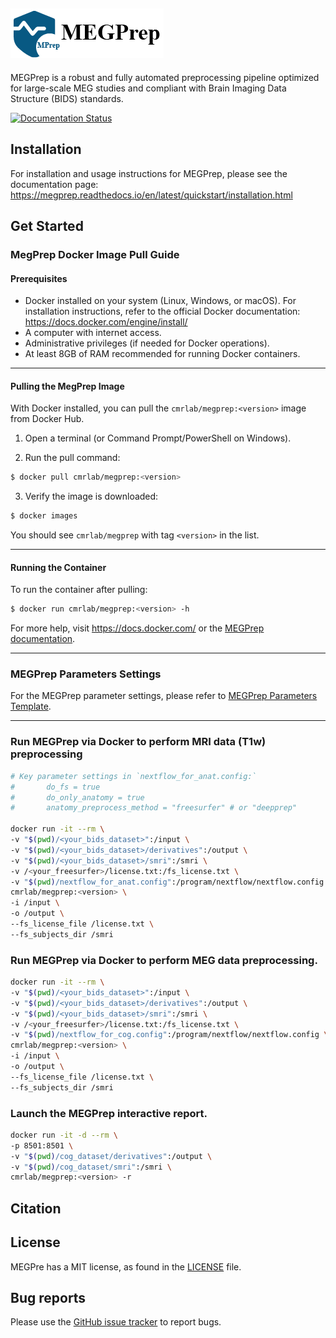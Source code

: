 ![MEGPrep Logo](https://github.com/LiaoPan/megprep/blob/main/docs/source/_static/logo.png)
------------------------------------------------

MEGPrep is a robust and fully automated preprocessing pipeline optimized for large-scale MEG studies and compliant with Brain Imaging Data Structure (BIDS) standards.

[![Documentation Status](https://readthedocs.org/projects/megprep/badge/?version=latest)](https://megprep.readthedocs.io/en/latest/?badge=latest)

## Installation
For installation and usage instructions for MEGPrep, please see the documentation page: https://megprep.readthedocs.io/en/latest/quickstart/installation.html




## Get Started


### MegPrep Docker Image Pull Guide

#### Prerequisites

- Docker installed on your system (Linux, Windows, or macOS). For installation instructions, refer to the official Docker documentation: https://docs.docker.com/engine/install/
- A computer with internet access.
- Administrative privileges (if needed for Docker operations).
- At least 8GB of RAM recommended for running Docker containers.


-------------------------

#### Pulling the MegPrep Image

With Docker installed, you can pull the ``cmrlab/megprep:<version>`` image from Docker Hub.

1. Open a terminal (or Command Prompt/PowerShell on Windows).

2. Run the pull command:

```bash
$ docker pull cmrlab/megprep:<version>
```

3. Verify the image is downloaded:

```bash
$ docker images
```

   You should see ``cmrlab/megprep`` with tag ``<version>`` in the list.

---------------------

#### Running the Container

To run the container after pulling:

```bash
$ docker run cmrlab/megprep:<version> -h
```

For more help, visit https://docs.docker.com/ or the [MEGPrep documentation](megprep.readthedocs.io/en/latest/).


-------------

### MEGPrep Parameters Settings

For the MEGPrep parameter settings, please refer to [MEGPrep Parameters Template](nextflow/nextflow.config).

-------------

### Run MEGPrep via Docker to perform MRI data (T1w) preprocessing
```bash
# Key parameter settings in `nextflow_for_anat.config:`
#       do_fs = true 
#       do_only_anatomy = true
#       anatomy_preprocess_method = "freesurfer" # or "deepprep"

docker run -it --rm \
-v "$(pwd)/<your_bids_dataset>":/input \
-v "$(pwd)/<your_bids_dataset>/derivatives":/output \
-v "$(pwd)/<your_bids_dataset>/smri":/smri \
-v /<your_freesurfer>/license.txt:/fs_license.txt \
-v "$(pwd)/nextflow_for_anat.config":/program/nextflow/nextflow.config \
cmrlab/megprep:<version> \
-i /input \
-o /output \
--fs_license_file /license.txt \
--fs_subjects_dir /smri
```



### Run MEGPrep via Docker to perform MEG data preprocessing.
```bash
docker run -it --rm \
-v "$(pwd)/<your_bids_dataset>":/input \
-v "$(pwd)/<your_bids_dataset>/derivatives":/output \
-v "$(pwd)/<your_bids_dataset>/smri":/smri \
-v /<your_freesurfer>/license.txt:/fs_license.txt \
-v "$(pwd)/nextflow_for_cog.config":/program/nextflow/nextflow.config \
cmrlab/megprep:<version> \
-i /input \
-o /output \
--fs_license_file /license.txt \
--fs_subjects_dir /smri
```

### Launch the MEGPrep interactive report.
```bash
docker run -it -d --rm \
-p 8501:8501 \
-v "$(pwd)/cog_dataset/derivatives":/output \
-v "$(pwd)/cog_dataset/smri":/smri \
cmrlab/megprep:<version> -r
```


## Citation


## License
MEGPre has a MIT license, as found in the [LICENSE](LICENSE) file.


## Bug reports
Please use the [GitHub issue tracker](https://github.com/LiaoPan/megprep/issues) to report bugs.